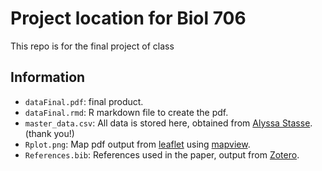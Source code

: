 # Project location for Biol 706

This repo is for the final project of class

## Information

* `dataFinal.pdf`: final product.
* `dataFinal.rmd`: R markdown file to create the pdf.
* `master_data.csv`: All data is stored here, obtained from [Alyssa Stasse](https://github.com/astasse). (thank you!)
* `Rplot.png`: Map pdf output from [leaflet](https://github.com/rstudio/leaflet) using [mapview](https://r-spatial.github.io/mapview/).
* `References.bib`: References used in the paper, output from [Zotero](https://www.zotero.org/).
